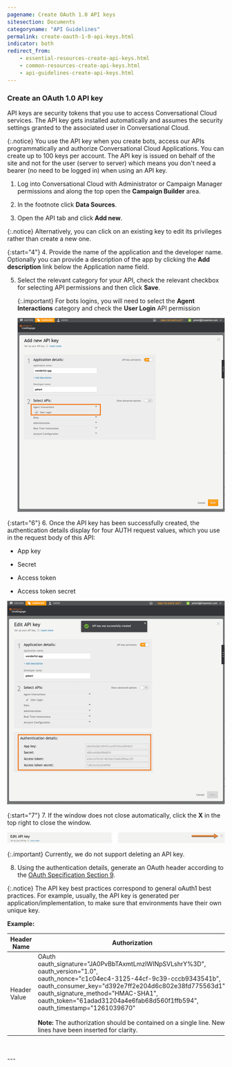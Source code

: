 ```yaml
---
pagename: Create OAuth 1.0 API keys
sitesection: Documents
categoryname: "API Guidelines"
permalink: create-oauth-1-0-api-keys.html
indicator: both
redirect_from:
    - essential-resources-create-api-keys.html
    - common-resources-create-api-keys.html
    - api-guidelines-create-api-keys.html
---
```



### Create an OAuth 1.0 API key

API keys are security tokens that you use to access Conversational Cloud services. The API key gets installed automatically and assumes the security settings granted to the associated user in Conversational Cloud.

{:.notice}
You use the API key when you create bots, access our APIs programmatically and authorize Conversational Cloud Applications. You can create up to 100 keys per account. The API key is issued on behalf of the site and not for the user (server to server) which means you don't need a bearer (no need to be logged in) when using an API key.

1. Log into Conversational Cloud with Administrator or Campaign Manager permissions and along the top open the **Campaign Builder** area.

2. In the footnote click **Data Sources**.

3. Open the API tab and click **Add new**.

{:.notice}
Alternatively, you can click on an existing key to edit its privileges rather than create a new one.

{:start="4"}
4. Provide the name of the application and the developer name. Optionally you can provide a description of the app by clicking the **Add description** link below the Application name field.

5. Select the relevant category for your API, check the relevant checkbox for selecting API permissions and then click **Save**.  
 
    {:.important}
   For bots logins, you will need to select the **Agent Interactions** category and check the **User Login** API permission
 
   ![](/img/APIKeyCreation.png)

{:start="6"}
6. Once the API key has been successfully created, the authentication details display for four AUTH request values, which you use in the request body of this API:

   - App key

   - Secret

   - Access token

   - Access token secret

   ![](/img/apikeycreation1.png)

{:start="7"}
7. If the window does not close automatically, click the **X** in the top right to close the window.

   ![](/img/close-window.png)

   {:.important}
   Currently, we do not support deleting an API key.

8. Using the authentication details, generate an OAuth header according to the [OAuth Specification Section 9](https://oauth.net/core/1.0/#signing_process).

{:.notice}
The API key best practices correspond to general oAuth1 best practices. For example, usually, the API key is generated per application/implementation, to make sure that environments have their own unique key.

**Example:**

| **Header Name** | **Authorization** |
| --- | --- |
| Header Value | OAuth<br>oauth_signature="JA0PvBbTAxmtLmzIWINpSVLshrY%3D", <br>oauth_version="1.0",<br>oauth_nonce="c1c04ec4-3125-44cf-9c39-cccb9343541b", <br>oauth_consumer_key="d392e7ff2e204d6c802e38fd775563d1", <br>oauth_signature_method="HMAC-SHA1", <br>oauth_token="61adad31204a4e6fab68d560f1ffb594", <br>oauth_timestamp="1261039670" <br><br>**Note:** The authorization should be contained on a single line. New lines have been inserted for clarity. |

<p><br></p>
---
<p></p>
